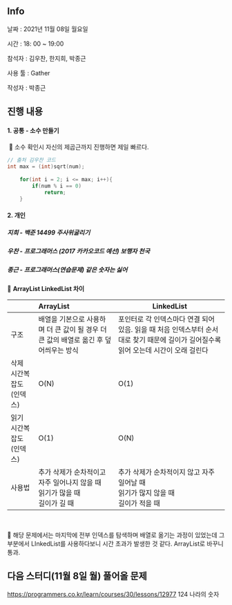 ## Info

날짜  : 2021년 11월 08일 월요일

시간 : 18: 00 ~  19:00

참석자 : 김우찬, 한지희, 박종근

사용 툴 : Gather

작성자 : 박종근



## 진행 내용

#### 1.  공통 - 소수 만들기

​	📌 소수 확인시 자신의 제곱근까지 진행하면 제일 빠르다. 

```c++
// 출처 김우찬 코드
int max = (int)sqrt(num);
    
    for(int i = 2; i <= max; i++){
        if(num % i == 0)
            return;
    }
```





#### 2.  개인

##### 지희 - 백준 14499 주사위굴리기





#####	우찬 - 프로그래머스 (2017 카카오코드 예선) 보행자 천국







##### 종근 - 프로그래머스(연습문제) 같은 숫자는 싫어

📌 **ArrayList  LinkedList 차이**

|                         | ArrayList                                                    | LinkedList                                                   |
| ----------------------- | :----------------------------------------------------------- | ------------------------------------------------------------ |
| 구조                    | 배열을 기본으로 사용하며 더 큰 값이 될 경우 더 큰 값의 배열로 옮긴 후 덮어씌우는 방식 | 포인터로 각 인덱스마다 연결 되어 있음. 읽을 때 처음 인덱스부터 순서대로 찾기 때문에 길이가 길어질수록 읽어 오는데 시간이 오래 걸린다 |
| 삭제 시간복잡도(인덱스) | O(N)                                                         | O(1)                                                         |
| 읽기 시간복잡도(인덱스) | O(1)                                                         | O(N)                                                         |
| 사용법                  | 추가 삭제가 순차적이고 자주 일어나지 않을 때<br />읽기가 많을 때<br />길이가 길 때<br /> | 추가 삭제가 순차적이지 않고 자주 일어날 때<br />읽기가 많지 않을 때<br />길이가 적을 때<br /> |

​	

🎈 해당 문제에서는 마지막에 전부 인덱스를 탐색하며 배열로 옮기는 과정이 있었는데 그 부분에서 LInkedList를 사용하다보니 시간 초과가 발생한 것 같다. ArrayList로 바꾸니 통과. 



## 다음 스터디(11월 8일 월) 풀어올 문제

https://programmers.co.kr/learn/courses/30/lessons/12977 124 나라의 숫자
